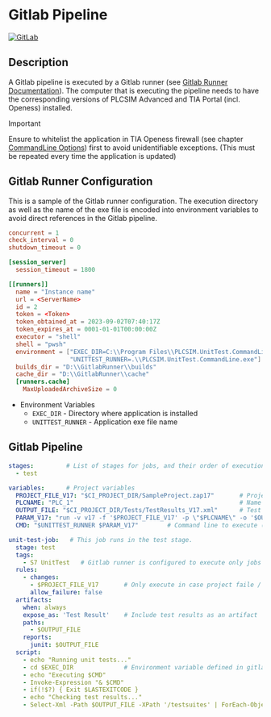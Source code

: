 ﻿# Gitlab Pipeline

[![GitLab](https://badgen.net/badge/icon/gitlab?icon=gitlab&label)](https://gitlab.com/)

## Description

A Gitlab pipeline is executed by a Gitlab runner (see [Gitlab Runner Documentation](https://docs.gitlab.com/runner/)). The computer that is executing the pipeline needs to have the corresponding versions 
of PLCSIM Advanced and TIA Portal (incl. Openess) installed.

> [!IMPORTANT]
> Ensure to whitelist the application in TIA Openess firewall (see chapter [CommandLine Options](../README.md#Commandlineoptions)) first to avoid unidentifiable exceptions. 
> (This must be repeated every time the application is updated)

## Gitlab Runner Configuration

This is a sample of the Gitlab runner configuration.
The execution directory as well as the name of the exe file is encoded into environment variables to avoid direct references in the Gitlab pipeline.

```toml
concurrent = 1
check_interval = 0
shutdown_timeout = 0

[session_server]
  session_timeout = 1800

[[runners]]
  name = "Instance name"
  url = <ServerName>
  id = 2
  token = <Token>
  token_obtained_at = 2023-09-02T07:40:17Z
  token_expires_at = 0001-01-01T00:00:00Z
  executor = "shell"
  shell = "pwsh"
  environment = ["EXEC_DIR=C:\\Program Files\\PLCSIM.UnitTest.CommandLine", 
				 "UNITTEST_RUNNER=.\\PLCSIM.UnitTest.CommandLine.exe"]
  builds_dir = "D:\\GitlabRunner\\builds"
  cache_dir = "D:\\GitlabRunner\\cache"
  [runners.cache]
    MaxUploadedArchiveSize = 0
```

- Environment Variables
  - `EXEC_DIR` - Directory where application is installed
  - `UNITTEST_RUNNER` - Application exe file name

## Gitlab Pipeline

```yaml
stages:         # List of stages for jobs, and their order of execution
  - test

variables:      # Project variables
  PROJECT_FILE_V17: "$CI_PROJECT_DIR/SampleProject.zap17"       # Project file / Project archive
  PLCNAME: "PLC_1"                                              # Name of the PLC to test
  OUTPUT_FILE: "$CI_PROJECT_DIR/Tests/TestResults_V17.xml"      # Test result output file
  PARAM_V17: "run -v v17 -f '$PROJECT_FILE_V17' -p \"$PLCNAME\" -o '$OUTPUT_FILE'"  # Parameters for runner execution
  CMD: "$UNITTEST_RUNNER $PARAM_V17"        # Command line to execute ($UNITTEST_RUNNER is an environment variable defined in gitlab runner)

unit-test-job:   # This job runs in the test stage.
  stage: test    
  tags: 
    - S7 UnitTest   # Gitlab runner is configured to execute only jobs marked with this tag
  rules:
    - changes:
      - $PROJECT_FILE_V17       # Only execute in case project faile / archive has changed
      allow_failure: false
  artifacts:
    when: always
    expose_as: 'Test Result'    # Include test results as an artifact
    paths:
      - $OUTPUT_FILE
    reports:
      junit: $OUTPUT_FILE
  script:
    - echo "Running unit tests..."
    - cd $EXEC_DIR              # Environment variable defined in gitlab runner
    - echo "Executing $CMD"
    - Invoke-Expression "& $CMD"
    - if(!$?) { Exit $LASTEXITCODE }
    - echo "Checking test results..."
    - Select-Xml -Path $OUTPUT_FILE -XPath '/testsuites' | ForEach-Object { if (($_.Node.failures -gt 0) -or ($_.Node.errors -gt 0)) {exit -1} }
```
